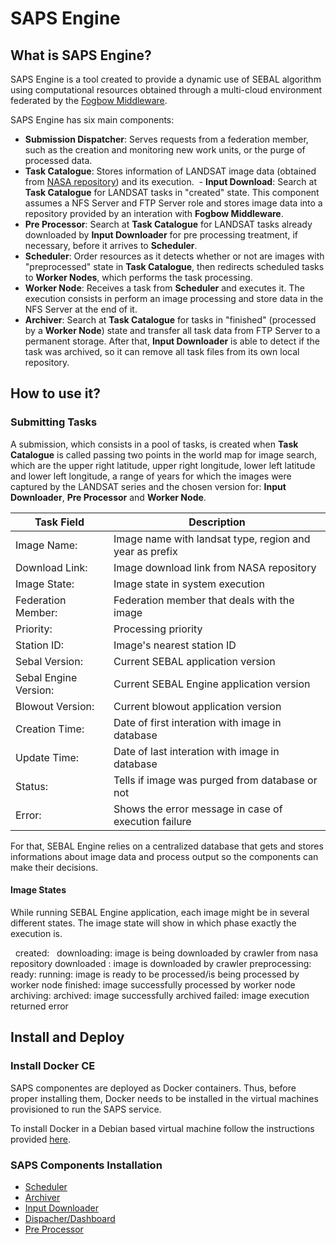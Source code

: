 # SAPS Engine
## What is SAPS Engine?
  SAPS Engine is a tool created to provide a dynamic use of SEBAL algorithm using computational resources obtained through a multi-cloud environment federated by the [Fogbow Middleware](http://www.fogbowcloud.org).
  
  SAPS Engine has six main components:
  - **Submission Dispatcher**: Serves requests from a federation member, such as the creation and monitoring new work units, or the purge of processed data.
  - **Task Catalogue**: Stores information of LANDSAT image data (obtained from [NASA repository](https://ers.cr.usgs.gov)) and its execution.
  - **Input Download**: Search at **Task Catalogue** for LANDSAT tasks in "created" state. This component assumes a NFS Server and FTP Server role and stores image data into a repository provided by an interation with **Fogbow Middleware**.
  - **Pre Processor**: Search at **Task Catalogue** for LANDSAT tasks already downloaded by **Input Downloader** for pre processing treatment, if necessary, before it arrives to **Scheduler**.
  - **Scheduler**: Order resources as it detects whether or not are images with "preprocessed" state in **Task Catalogue**, then redirects scheduled tasks to **Worker Nodes**, which performs the task processing.
  - **Worker Node**: Receives a task from **Scheduler** and executes it. The execution consists in perform an image processing and store data in the NFS Server at the end of it.
  - **Archiver**: Search at **Task Catalogue** for tasks in "finished" (processed by a **Worker Node**) state and transfer all task data from FTP Server to a permanent storage. After that, **Input Downloader** is able to detect if the task was archived, so it can remove all task files from its own local repository.

## How to use it?
### Submitting Tasks
  A submission, which consists in a pool of tasks, is created when **Task Catalogue** is called passing two points in the world map for image search, which are the upper right latitude, upper right longitude, lower left latitude and lower left longitude, a range of years for which the images were captured by the LANDSAT series and the chosen version for: **Input Downloader**, **Pre Processor** and **Worker Node**.
  
  Task Field | Description
  ---- | --------------------
  Image Name: | Image name with landsat type, region and year as prefix
  Download Link: | Image download link from NASA repository
  Image State: | Image state in system execution
  Federation Member: | Federation member that deals with the image
  Priority: | Processing priority
  Station ID: | Image's nearest station ID
  Sebal Version: | Current SEBAL application version
  Sebal Engine Version: | Current SEBAL Engine application version
  Blowout Version: | Current blowout application version
  Creation Time: | Date of first interation with image in database
  Update Time: | Date of last interation with image in database
  Status: | Tells if image was purged from database or not
  Error: | Shows the error message in case of execution failure
  
  For that, SEBAL Engine relies on a centralized database that gets and stores informations about image data and process output so the components can make their decisions.

#### Image States
  While running SEBAL Engine application, each image might be in several different states. The image state will show in which phase exactly the execution is.
  
    created: 
    downloading: image is being downloaded by crawler from nasa repository
    downloaded : image is downloaded by crawler
    preprocessing:
    ready:
    running: image is ready to be processed/is being processed by worker node
    finished: image successfully processed by worker node
    archiving: 
    archived: image successfully archived
    failed: image execution returned error
  
## Install and Deploy
### Install Docker CE
SAPS componentes are deployed as Docker containers. Thus, before proper installing them, Docker needs to be installed in the virtual machines provisioned to run the SAPS service. 

To install Docker in a Debian based virtual machine follow the instructions provided [here](docs/container-install.md).

### SAPS Components Installation
* [Scheduler](docs/scheduler-install.md)
* [Archiver](docs/archiver-install.md)
* [Input Downloader](docs/input-downloader-install.md)
* [Dispacher/Dashboard](docs/dispacher-install.md)
* [Pre Processor](docs/preprocessor-install.md)
  
